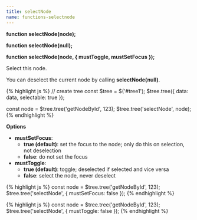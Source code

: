 ```yaml
---
title: selectNode
name: functions-selectnode
---
```


**function selectNode(node);**

**function selectNode(null);**

**function selectNode(node, { mustToggle, mustSetFocus });**

Select this node.

You can deselect the current node by calling **selectNode(null)**.

{% highlight js %}
// create tree
const $tree = $('#tree1');
$tree.tree({
    data: data,
    selectable: true
});

const node = $tree.tree('getNodeById', 123);
$tree.tree('selectNode', node);
{% endhighlight %}

**Options**

* **mustSetFocus**:
  * **true (default)**: set the focus to the node; only do this on selection, not deselection
  * **false**: do not set the focus
* **mustToggle**:
  * **true (default)**: toggle; deselected if selected and vice versa
  * **false**: select the node, never deselect

 {% highlight js %}
 const node = $tree.tree('getNodeById', 123);
 $tree.tree('selectNode', { mustSetFocus: false });
 {% endhighlight %}

 {% highlight js %}
 const node = $tree.tree('getNodeById', 123);
 $tree.tree('selectNode', { mustToggle: false });
 {% endhighlight %}
